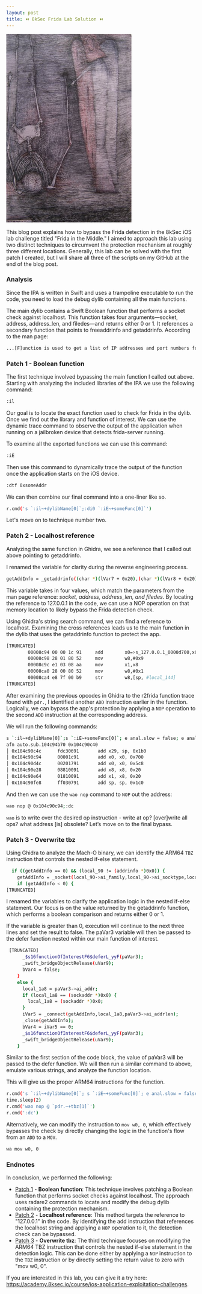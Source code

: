 ```yaml
---
layout: post
title: ⏪ 8kSec Frida Lab Solution ⏪
---
```


![Untitled](/assets/blinko10.jpg)


This blog post explains how to bypass the Frida detection in the 8kSec iOS lab challenge titled "Frida in the Middle." I aimed to approach this lab using two distinct techniques to circumvent the protection mechanism at roughly three different locations. Generally, this lab can be solved with the first patch I created, but I will share all three of the scripts on my GitHub at the end of the blog post. 

### Analysis

Since the IPA is written in Swift and uses a trampoline executable to run the code, you need to load the debug dylib containing all the main functions.

The main dylib contains a Swift Boolean function that performs a socket check against localhost. This function takes four arguments—socket, address, address_len, and filedes—and returns either 0 or 1. It references a secondary function that points to freeaddrinfo and getaddrinfo. According to the man page:

```bash
...[F]unction is used to get a list of IP addresses and port numbers for host hostname and service servname.  It is a replacement for and provides more flexibility than the gethostbyname(3) and getservbyname(3) functions.
```

### Patch 1 - Boolean function

The first technique involved bypassing the main function I called out above. Starting with analyzing the included libraries of the IPA we use the following command:

```bash
:il
```

Our goal is to locate the exact function used to check for Frida in the dylib. Once we find out the library and function of interest. We can use the dynamic trace command to observe the output of the application when running on a jailbroken device that detects frida-server running.

To examine all the exported functions we can use this command:

```bash
:iE
```

Then use this command to dynamically trace the output of the function once the application starts on the iOS device. 

```bash
:dtf 0xsomeAddr
```

 We can then combine our final command into a one-liner like so. 

```bash
r.cmd('s `:il~+dylibName[0]`;:di0 `:iE~+someFunc[0]`')
```

Let's move on to technique number two. 

### Patch 2 - Localhost reference

Analyzing the same function in Ghidra, we see a reference that I called out above pointing to getaddrinfo. 

I renamed the variable for clarity during the reverse engineering process. 

```bash
getAddInfo = _getaddrinfo((char *)(lVar7 + 0x20),(char *)(lVar8 + 0x20),&aStack_88,&local_90);
```

This variable takes in four values, which match the parameters from the man page reference: *socket, address, address_len, and filedes*. By locating the reference to 127.0.0.1 in the code, we can use a NOP operation on that memory location to likely bypass the Frida detection check. 

Using Ghidra's string search command, we can find a reference to localhost. Examining the cross references leads us to the main function in the dylib that uses the getaddrinfo function to protect the app. 

```bash
[TRUNCATED]
        00008c94 00 00 1c 91     add        x0=>s_127.0.0.1_0000d700,x0,#0x700               = "127.0.0.1"
        00008c98 28 01 80 52     mov        w8,#0x9
        00008c9c e1 03 08 aa     mov        x1,x8
        00008ca0 28 00 80 52     mov        w8,#0x1
        00008ca4 e8 7f 00 b9     str        w8,[sp, #local_144]
[TRUNCATED]
```

After examining the previous opcodes in Ghidra to the r2frida function trace found with `pdr.`, I identified another `ADD` instruction earlier in the function. Logically, we can bypass the app's protection by applying a `NOP` operation to the second `ADD` instruction at the corresponding address. 

We will run the following commands:

```bash
s `:il~+dylibName[0]`;s `:iE~+someFunc[0]`; e anal.slow = false; e anal.nopskip = true; e emu.str = true; afr.; afna.;pdr.~+add
afn auto.sub.104c94b70 0x104c90c40
│ 0x104c90c4c      fdc30691       add x29, sp, 0x1b0
│ 0x104c90c94      00001c91       add x0, x0, 0x700
│ 0x104c90d4c      00201791       add x0, x0, 0x5c8
│ 0x104c90e28      08810091       add x8, x8, 0x20
│ 0x104c90e64      01810091       add x1, x8, 0x20
│ 0x104c90fe8      ff030791       add sp, sp, 0x1c0
```

And then we can use the `wao nop` command to `NOP` out the address:

```bash
wao nop @ 0x104c90c94;:dc
```

`wao` is to write over the desired op instruction - write at op? [over]write all ops? what address [is] obsolete? Let’s move on to the final bypass. 

### Patch 3 - Overwrite tbz

Using Ghidra to analyze the Mach-O binary, we can identify the ARM64 `TBZ` instruction that controls the nested if-else statement. 

```bash
  if ((getAddInfo == 0) && (local_90 != (addrinfo *)0x0)) {
    getAddInfo = _socket(local_90->ai_family,local_90->ai_socktype,local_90->ai_protocol);
    if (getAddInfo < 0) {
[TRUNCATED]
```

I renamed the variables to clarify the application logic in the nested if-else statement. Our focus is on the value returned by the getaddrinfo function, which performs a boolean comparison and returns either 0 or 1. 

If the variable is greater than 0, execution will continue to the next three lines and set the result to false. The paVar3 variable will then be passed to the defer function nested within our main function of interest.

```bash
 [TRUNCATED]
      _$s16functionOfInterestF6$deferL_yyF(paVar3);
      _swift_bridgeObjectRelease(uVar9);
      bVar4 = false;
    }
    else {
      local_1a8 = paVar3->ai_addr;
      if (local_1a8 == (sockaddr *)0x0) {
        local_1a8 = (sockaddr *)0x0;
      }
      iVar5 = _connect(getAddInfo,local_1a8,paVar3->ai_addrlen);
      _close(getAddInfo);
      bVar4 = iVar5 == 0;
      _$s16functionOfInterestF6$deferL_yyF(paVar3);
      _swift_bridgeObjectRelease(uVar9);
    }
```

Similar to the first section of the code block, the value of paVar3 will be passed to the defer function. We will then run a similar command to above, emulate various strings, and analyze the function location. 

This will give us the proper ARM64 instructions for the function. 

```bash
r.cmd('s `:il~+dylibName[0]`; s `:iE~+someFunc[0]`; e anal.slow = false; e anal.nopskip = true; e emu.str = true; afr.; afna.')
time.sleep(2)
r.cmd('wao nop @ `pdr.~+tbz[1]`')
r.cmd(':dc')
```

Alternatively, we can modify the instruction to `mov w0, 0`, which effectively bypasses the check by directly changing the logic in the function's flow from an `ADD` to a `MOV`. 

```bash
wa mov w0, 0
```

### Endnotes

In conclusion, we performed the following: 

- [Patch 1](https://github.com/n0psn0ps/automation-r2pipe/blob/main/fitmPatch01.py) - **Boolean function**: This technique involves patching a Boolean function that performs socket checks against localhost. The approach uses radare2 commands to locate and modify the debug dylib containing the protection mechanism.
- [Patch 2](https://github.com/n0psn0ps/automation-r2pipe/blob/main/fitmPatch02.py) - **Localhost reference**: This method targets the reference to "127.0.0.1" in the code. By identifying the add instruction that references the localhost string and applying a `NOP` operation to it, the detection check can be bypassed.
- [Patch 3](https://github.com/n0psn0ps/automation-r2pipe/blob/main/fitmPatch03.py) - **Overwrite tbz**: The third technique focuses on modifying the ARM64 TBZ instruction that controls the nested if-else statement in the detection logic. This can be done either by applying a `NOP` instruction to the `TBZ` instruction or by directly setting the return value to zero with "mov w0, 0".

If you are interested in this lab, you can give it a try here: https://academy.8ksec.io/course/ios-application-exploitation-challenges.

